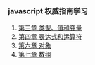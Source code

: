 ### javascript 权威指南学习
1. [第三章 类型、值和变量](https://github.com/GaoJun9521/jstudying/blob/master/chapter3.md "第三章 类型、值和变量")
2. [第四章 表达式和运算符](https://github.com/GaoJun9521/jstudying/blob/master/chapter4.md "第四章 表达式和运算符")
3. [第六章 对象](https://github.com/GaoJun9521/jstudying/blob/master/chapter6.md "第六章 对象")
3. [第七章 数组](https://github.com/GaoJun9521/jstudying/blob/master/chapter7.md "第七章 数组")

